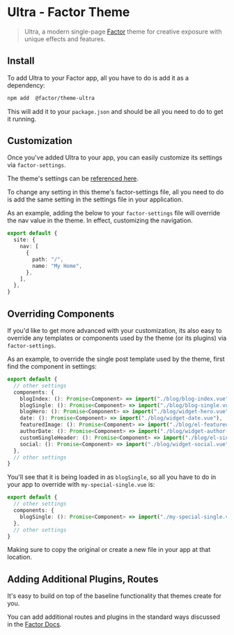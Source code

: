 # Ultra - Factor Theme

> Ultra, a modern single-page [Factor](https://factor.dev/) theme for creative exposure with unique effects and features.

## Install

To add Ultra to your Factor app, all you have to do is add it as a dependency:

```bash
npm add  @factor/theme-ultra
```

This will add it to your `package.json` and should be all you need to do to get it running.

## Customization

Once you've added Ultra to your app, you can easily customize its settings via `factor-settings`.

The theme's settings can be [referenced here](https://github.com/fiction-com/factor/blob/development/%40themes/theme-ultra/src/factor-settings.ts).

To change any setting in this theme's factor-settings file, all you need to do is add the same setting in the settings file in your application.

As an example, adding the below to your `factor-settings` file will override the nav value in the theme. In effect, customizing the navigation.

```typescript
export default {
  site: {
    nav: [
      {
        path: "/",
        name: "My Home",
      },
    ],
  },
}
```

## Overriding Components

If you'd like to get more advanced with your customization, its also easy to override any templates or components used by the theme (or its plugins) via `factor-settings`.

As an example, to override the single post template used by the theme, first find the component in settings:

```typescript
export default {
  // other settings
  components: {
    blogIndex: (): Promise<Component> => import("./blog/blog-index.vue"),
    blogSingle: (): Promise<Component> => import("./blog/blog-single.vue"),
    blogHero: (): Promise<Component> => import("./blog/widget-hero.vue"),
    date: (): Promise<Component> => import("./blog/widget-date.vue"),
    featuredImage: (): Promise<Component> => import("./blog/el-featured-image.vue"),
    authorDate: (): Promise<Component> => import("./blog/widget-author-date.vue"),
    customSingleHeader: (): Promise<Component> => import("./blog/el-single-header.vue"),
    social: (): Promise<Component> => import("./blog/widget-social.vue"),
  },
  // other settings
}
```

You'll see that it is being loaded in as `blogSingle`, so all you have to do in your app to override with `my-special-single.vue` is:

```typescript
export default {
  // other settings
  components: {
    blogSingle: (): Promise<Component> => import("./my-special-single.vue"),
  },
  // other settings
}
```

Making sure to copy the original or create a new file in your app at that location.

## Adding Additional Plugins, Routes

It's easy to build on top of the baseline functionality that themes create for you.

You can add additional routes and plugins in the standard ways discussed in the [Factor Docs](https://factor.dev/docs).

